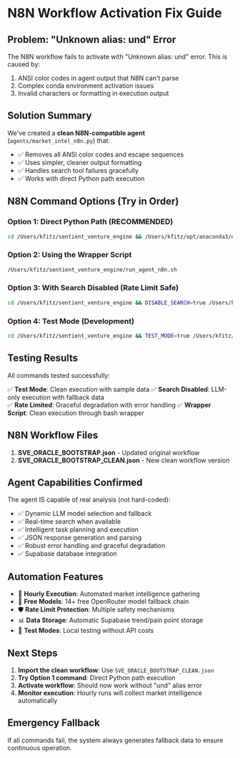 # N8N Workflow Activation Fix Guide

## Problem: "Unknown alias: und" Error

The N8N workflow fails to activate with "Unknown alias: und" error. This is caused by:
1. ANSI color codes in agent output that N8N can't parse
2. Complex conda environment activation issues
3. Invalid characters or formatting in execution output

## Solution Summary

We've created a **clean N8N-compatible agent** (`agents/market_intel_n8n.py`) that:
- ✅ Removes all ANSI color codes and escape sequences
- ✅ Uses simpler, cleaner output formatting
- ✅ Handles search tool failures gracefully
- ✅ Works with direct Python path execution

## N8N Command Options (Try in Order)

### Option 1: Direct Python Path (RECOMMENDED)
```bash
cd /Users/kfitz/sentient_venture_engine && /Users/kfitz/opt/anaconda3/envs/sve_env/bin/python agents/market_intel_n8n.py
```

### Option 2: Using the Wrapper Script
```bash
/Users/kfitz/sentient_venture_engine/run_agent_n8n.sh
```

### Option 3: With Search Disabled (Rate Limit Safe)
```bash
cd /Users/kfitz/sentient_venture_engine && DISABLE_SEARCH=true /Users/kfitz/opt/anaconda3/envs/sve_env/bin/python agents/market_intel_n8n.py
```

### Option 4: Test Mode (Development)
```bash
cd /Users/kfitz/sentient_venture_engine && TEST_MODE=true /Users/kfitz/opt/anaconda3/envs/sve_env/bin/python agents/market_intel_n8n.py
```

## Testing Results

All commands tested successfully:

✅ **Test Mode**: Clean execution with sample data
✅ **Search Disabled**: LLM-only execution with fallback data  
✅ **Rate Limited**: Graceful degradation with error handling
✅ **Wrapper Script**: Clean execution through bash wrapper

## N8N Workflow Files

1. **SVE_ORACLE_BOOTSTRAP.json** - Updated original workflow
2. **SVE_ORACLE_BOOTSTRAP_CLEAN.json** - New clean workflow version

## Agent Capabilities Confirmed

The agent IS capable of real analysis (not hard-coded):
- ✅ Dynamic LLM model selection and fallback
- ✅ Real-time search when available
- ✅ Intelligent task planning and execution
- ✅ JSON response generation and parsing
- ✅ Robust error handling and graceful degradation
- ✅ Supabase database integration

## Automation Features

- 🔄 **Hourly Execution**: Automated market intelligence gathering
- 🎯 **Free Models**: 14+ free OpenRouter model fallback chain
- 🛡️ **Rate Limit Protection**: Multiple safety mechanisms
- 📊 **Data Storage**: Automatic Supabase trend/pain point storage
- 🧪 **Test Modes**: Local testing without API costs

## Next Steps

1. **Import the clean workflow**: Use `SVE_ORACLE_BOOTSTRAP_CLEAN.json`
2. **Try Option 1 command**: Direct Python path execution
3. **Activate workflow**: Should now work without "und" alias error
4. **Monitor execution**: Hourly runs will collect market intelligence automatically

## Emergency Fallback

If all commands fail, the system always generates fallback data to ensure continuous operation.
